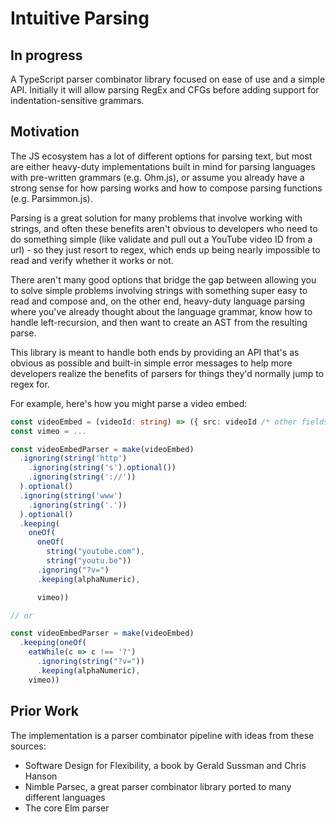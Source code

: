 # Intuitive Parsing

## In progress

A TypeScript parser combinator library focused on ease of use and a simple API.
Initially it will allow parsing RegEx and CFGs before adding support for
indentation-sensitive grammars.

## Motivation

The JS ecosystem has a lot of different options for parsing text, but most are
either heavy-duty implementations built in mind for parsing languages with
pre-written grammars (e.g. Ohm.js), or assume you already have a strong sense
for how parsing works and how to compose parsing functions (e.g. Parsimmon.js).

Parsing is a great solution for many problems that involve working with strings,
and often these benefits aren't obvious to developers who need to do something
simple (like validate and pull out a YouTube video ID from a url) - so they just
resort to regex, which ends up being nearly impossible to read and verify
whether it works or not.

There aren't many good options that bridge the gap between allowing you to solve
simple problems involving strings with something super easy to read and compose
and, on the other end, heavy-duty language parsing where you've already thought
about the language grammar, know how to handle left-recursion, and then want to
create an AST from the resulting parse.

This library is meant to handle both ends by providing an API that's as obvious
as possible and built-in simple error messages to help more developers realize
the benefits of parsers for things they'd normally jump to regex for.

For example, here's how you might parse a video embed:

```typescript
const videoEmbed = (videoId: string) => ({ src: videoId /* other fields */ })
const vimeo = ...

const videoEmbedParser = make(videoEmbed)
  .ignoring(string('http')
    .ignoring(string('s').optional())
    .ignoring(string('://'))
  ).optional()
  .ignoring(string('www')
    .ignoring(string('.'))
  ).optional()
  .keeping(
    oneOf(
      oneOf(
        string("youtube.com"),
        string("youtu.be"))
      .ignoring("?v=")
      .keeping(alphaNumeric),

      vimeo))

// or

const videoEmbedParser = make(videoEmbed)
  .keeping(oneOf(
    eatWhile(c => c !== '?')
      .ignoring(string("?v="))
      .keeping(alphaNumeric),
    vimeo))

```

## Prior Work

The implementation is a parser combinator pipeline with ideas from these
sources:

- Software Design for Flexibility, a book by Gerald Sussman and Chris Hanson
- Nimble Parsec, a great parser combinator library ported to many different
  languages
- The core Elm parser
